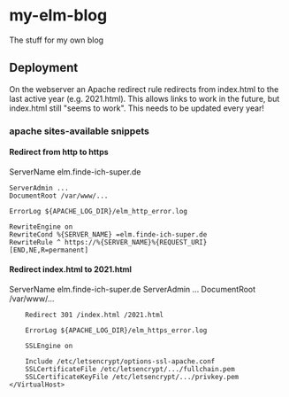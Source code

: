# my-elm-blog
The stuff for my own blog

## Deployment 
On the webserver an Apache redirect rule redirects from index.html to the last active year (e.g. 2021.html).
This allows links to work in the future, but index.html still "seems to work".
This needs to be updated every year!

### apache sites-available snippets
#### Redirect from http to https

<VirtualHost elm.finde-ich-super.de:80>
    ServerName elm.finde-ich-super.de

    ServerAdmin ...
    DocumentRoot /var/www/...

    ErrorLog ${APACHE_LOG_DIR}/elm_http_error.log        

    RewriteEngine on
    RewriteCond %{SERVER_NAME} =elm.finde-ich-super.de
    RewriteRule ^ https://%{SERVER_NAME}%{REQUEST_URI} [END,NE,R=permanent]
</VirtualHost>

#### Redirect index.html to 2021.html

<IfModule mod_ssl.c>
    <VirtualHost elm.finde-ich-super.de:443>
        ServerName elm.finde-ich-super.de
        ServerAdmin ...
        DocumentRoot /var/www/...

        Redirect 301 /index.html /2021.html

        ErrorLog ${APACHE_LOG_DIR}/elm_https_error.log

        SSLEngine on

        Include /etc/letsencrypt/options-ssl-apache.conf
        SSLCertificateFile /etc/letsencrypt/.../fullchain.pem
        SSLCertificateKeyFile /etc/letsencrypt/.../privkey.pem
    </VirtualHost>
</IfModule>
